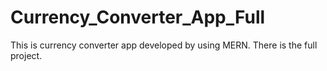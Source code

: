# Currency_Converter_App_Full
This is currency converter app developed by using MERN. There is the full project.
